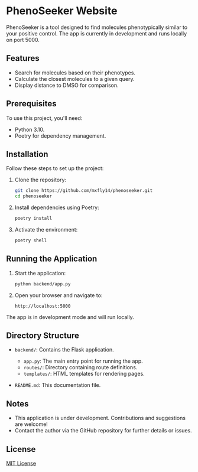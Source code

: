 # PhenoSeeker Website

PhenoSeeker is a tool designed to find molecules phenotypically similar to your positive control. The app is currently in development and runs locally on port 5000.

## Features

- Search for molecules based on their phenotypes.
- Calculate the closest molecules to a given query.
- Display distance to DMSO for comparison.

## Prerequisites

To use this project, you'll need:

- Python 3.10.
- Poetry for dependency management.

## Installation

Follow these steps to set up the project:

1. Clone the repository:
   ```bash
   git clone https://github.com/mxfly14/phenoseeker.git
   cd phenoseeker
   ```

2. Install dependencies using Poetry:
   ```bash
   poetry install
   ```

3. Activate the environment:
   ```bash
   poetry shell
   ```

## Running the Application

1. Start the application:
   ```bash
   python backend/app.py
   ```

2. Open your browser and navigate to:
   ```
   http://localhost:5000
   ```

The app is in development mode and will run locally.

## Directory Structure

- `backend/`: Contains the Flask application.
  - `app.py`: The main entry point for running the app.
  - `routes/`: Directory containing route definitions.
  - `templates/`: HTML templates for rendering pages.

- `README.md`: This documentation file.

## Notes

- This application is under development. Contributions and suggestions are welcome!
- Contact the author via the GitHub repository for further details or issues.

## License

[MIT License](LICENSE)
